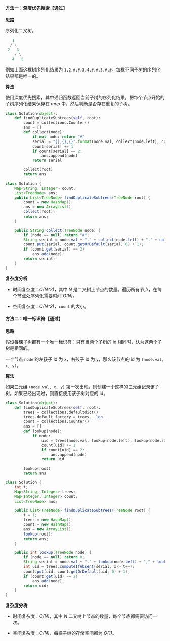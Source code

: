 #### 方法一：深度优先搜索【通过】

**思路**

序列化二叉树。

```python [snippet1-Python]
   1
  / \
 2   3
    / \
   4   5
```

例如上面这棵树序列化结果为 `1,2,#,#,3,4,#,#,5,#,#`。每棵不同子树的序列化结果都是唯一的。


**算法**

使用深度优先搜索，其中递归函数返回当前子树的序列化结果。把每个节点开始的子树序列化结果保存在 *map* 中，然后判断是否存在重复的子树。

```python [solution1-Python]
class Solution(object):
    def findDuplicateSubtrees(self, root):
        count = collections.Counter()
        ans = []
        def collect(node):
            if not node: return "#"
            serial = "{},{},{}".format(node.val, collect(node.left), collect(node.right))
            count[serial] += 1
            if count[serial] == 2:
                ans.append(node)
            return serial

        collect(root)
        return ans
```

```java [solution1-Java]
class Solution {
    Map<String, Integer> count;
    List<TreeNode> ans;
    public List<TreeNode> findDuplicateSubtrees(TreeNode root) {
        count = new HashMap();
        ans = new ArrayList();
        collect(root);
        return ans;
    }

    public String collect(TreeNode node) {
        if (node == null) return "#";
        String serial = node.val + "," + collect(node.left) + "," + collect(node.right);
        count.put(serial, count.getOrDefault(serial, 0) + 1);
        if (count.get(serial) == 2)
            ans.add(node);
        return serial;
    }
}
```

**复杂度分析**

* 时间复杂度：*O(N^2)*，其中 *N* 是二叉树上节点的数量。遍历所有节点，在每个节点处序列化需要时间 *O(N)*。

* 空间复杂度：*O(N^2)*，`count` 的大小。


#### 方法二：唯一标识符【通过】

**思路**

假设每棵子树都有一个唯一标识符：只有当两个子树的 id 相同时，认为这两个子树是相同的。

一个节点 `node` 的左孩子 id 为 `x`，右孩子 id 为 `y`，那么该节点的 id 为 `(node.val, x, y)`。

**算法**

如果三元组 `(node.val, x, y)` 第一次出现，则创建一个这样的三元组记录该子树。如果已经出现过，则直接使用该子树对应的 id。

```python [solution2-Python]
class Solution(object):
    def findDuplicateSubtrees(self, root):
        trees = collections.defaultdict()
        trees.default_factory = trees.__len__
        count = collections.Counter()
        ans = []
        def lookup(node):
            if node:
                uid = trees[node.val, lookup(node.left), lookup(node.right)]
                count[uid] += 1
                if count[uid] == 2:
                    ans.append(node)
                return uid

        lookup(root)
        return ans
```

```java [solution2-Java]
class Solution {
    int t;
    Map<String, Integer> trees;
    Map<Integer, Integer> count;
    List<TreeNode> ans;

    public List<TreeNode> findDuplicateSubtrees(TreeNode root) {
        t = 1;
        trees = new HashMap();
        count = new HashMap();
        ans = new ArrayList();
        lookup(root);
        return ans;
    }

    public int lookup(TreeNode node) {
        if (node == null) return 0;
        String serial = node.val + "," + lookup(node.left) + "," + lookup(node.right);
        int uid = trees.computeIfAbsent(serial, x-> t++);
        count.put(uid, count.getOrDefault(uid, 0) + 1);
        if (count.get(uid) == 2)
            ans.add(node);
        return uid;
    }
}
```

**复杂度分析**

* 时间复杂度：*O(N)*，其中 *N* 二叉树上节点的数量，每个节点都需要访问一次。

* 空间复杂度：*O(N)*，每棵子树的存储空间都为 *O(1)*。